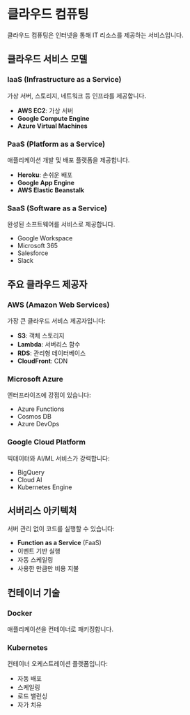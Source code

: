# 클라우드 컴퓨팅

클라우드 컴퓨팅은 인터넷을 통해 IT 리소스를 제공하는 서비스입니다.

## 클라우드 서비스 모델

### IaaS (Infrastructure as a Service)

가상 서버, 스토리지, 네트워크 등 인프라를 제공합니다.

- **AWS EC2**: 가상 서버
- **Google Compute Engine**
- **Azure Virtual Machines**

### PaaS (Platform as a Service)

애플리케이션 개발 및 배포 플랫폼을 제공합니다.

- **Heroku**: 손쉬운 배포
- **Google App Engine**
- **AWS Elastic Beanstalk**

### SaaS (Software as a Service)

완성된 소프트웨어를 서비스로 제공합니다.

- Google Workspace
- Microsoft 365
- Salesforce
- Slack

## 주요 클라우드 제공자

### AWS (Amazon Web Services)

가장 큰 클라우드 서비스 제공자입니다:

- **S3**: 객체 스토리지
- **Lambda**: 서버리스 함수
- **RDS**: 관리형 데이터베이스
- **CloudFront**: CDN

### Microsoft Azure

엔터프라이즈에 강점이 있습니다:

- Azure Functions
- Cosmos DB
- Azure DevOps

### Google Cloud Platform

빅데이터와 AI/ML 서비스가 강력합니다:

- BigQuery
- Cloud AI
- Kubernetes Engine

## 서버리스 아키텍처

서버 관리 없이 코드를 실행할 수 있습니다:

- **Function as a Service** (FaaS)
- 이벤트 기반 실행
- 자동 스케일링
- 사용한 만큼만 비용 지불

## 컨테이너 기술

### Docker

애플리케이션을 컨테이너로 패키징합니다.

### Kubernetes

컨테이너 오케스트레이션 플랫폼입니다:

- 자동 배포
- 스케일링
- 로드 밸런싱
- 자가 치유
